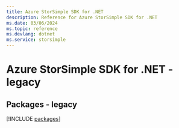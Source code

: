 ```yaml
---
title: Azure StorSimple SDK for .NET
description: Reference for Azure StorSimple SDK for .NET
ms.date: 03/06/2024
ms.topic: reference
ms.devlang: dotnet
ms.service: storsimple
---
```

# Azure StorSimple SDK for .NET - legacy
## Packages - legacy
[!INCLUDE [packages](storsimple-index.md)]